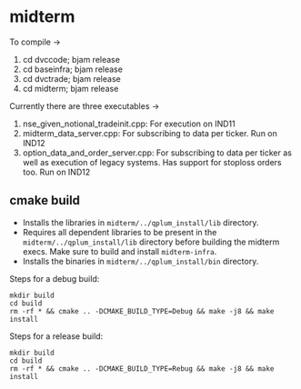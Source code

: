 # midterm

To compile ->
1. cd dvccode; bjam release
2. cd baseinfra; bjam release
3. cd dvctrade; bjam release
4. cd midterm; bjam release

Currently there are three executables ->
1. nse_given_notional_tradeinit.cpp: For execution on IND11
2. midterm_data_server.cpp: For subscribing to data per ticker. Run on IND12
3. option_data_and_order_server.cpp: For subscribing to data per ticker as well as execution of legacy systems. Has support for stoploss orders too. Run on IND12

## cmake build

* Installs the libraries in `midterm/../qplum_install/lib` directory.
* Requires all dependent libraries to be present in the `midterm/../qplum_install/lib` directory before building the midterm execs. Make sure to build and install `midterm-infra`.
* Installs the binaries in `midterm/../qplum_install/bin` directory.

Steps for a debug build:
```
mkdir build
cd build
rm -rf * && cmake .. -DCMAKE_BUILD_TYPE=Debug && make -j8 && make install
```

Steps for a release build:
```
mkdir build
cd build
rm -rf * && cmake .. -DCMAKE_BUILD_TYPE=Rebug && make -j8 && make install
```
